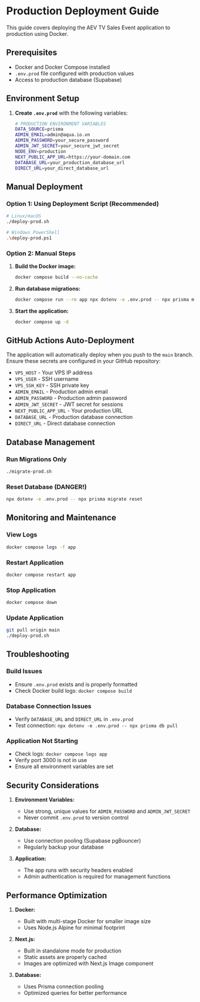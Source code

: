 # Production Deployment Guide

This guide covers deploying the AEV TV Sales Event application to production using Docker.

## Prerequisites

- Docker and Docker Compose installed
- `.env.prod` file configured with production values
- Access to production database (Supabase)

## Environment Setup

1. **Create `.env.prod`** with the following variables:
   ```bash
   # PRODUCTION ENVIRONMENT VARIABLES
   DATA_SOURCE=prisma
   ADMIN_EMAIL=admin@aqua.io.vn
   ADMIN_PASSWORD=your_secure_password
   ADMIN_JWT_SECRET=your_secure_jwt_secret
   NODE_ENV=production
   NEXT_PUBLIC_APP_URL=https://your-domain.com
   DATABASE_URL=your_production_database_url
   DIRECT_URL=your_direct_database_url
   ```

## Manual Deployment

### Option 1: Using Deployment Script (Recommended)

```bash
# Linux/macOS
./deploy-prod.sh

# Windows PowerShell
.\deploy-prod.ps1
```

### Option 2: Manual Steps

1. **Build the Docker image:**
   ```bash
   docker compose build --no-cache
   ```

2. **Run database migrations:**
   ```bash
   docker compose run --rm app npx dotenv -e .env.prod -- npx prisma migrate deploy
   ```

3. **Start the application:**
   ```bash
   docker compose up -d
   ```

## GitHub Actions Auto-Deployment

The application will automatically deploy when you push to the `main` branch. Ensure these secrets are configured in your GitHub repository:

- `VPS_HOST` - Your VPS IP address
- `VPS_USER` - SSH username
- `VPS_SSH_KEY` - SSH private key
- `ADMIN_EMAIL` - Production admin email
- `ADMIN_PASSWORD` - Production admin password  
- `ADMIN_JWT_SECRET` - JWT secret for sessions
- `NEXT_PUBLIC_APP_URL` - Your production URL
- `DATABASE_URL` - Production database connection
- `DIRECT_URL` - Direct database connection

## Database Management

### Run Migrations Only
```bash
./migrate-prod.sh
```

### Reset Database (DANGER!)
```bash
npx dotenv -e .env.prod -- npx prisma migrate reset
```

## Monitoring and Maintenance

### View Logs
```bash
docker compose logs -f app
```

### Restart Application
```bash
docker compose restart app
```

### Stop Application
```bash
docker compose down
```

### Update Application
```bash
git pull origin main
./deploy-prod.sh
```

## Troubleshooting

### Build Issues
- Ensure `.env.prod` exists and is properly formatted
- Check Docker build logs: `docker compose build`

### Database Connection Issues
- Verify `DATABASE_URL` and `DIRECT_URL` in `.env.prod`
- Test connection: `npx dotenv -e .env.prod -- npx prisma db pull`

### Application Not Starting
- Check logs: `docker compose logs app`
- Verify port 3000 is not in use
- Ensure all environment variables are set

## Security Considerations

1. **Environment Variables:**
   - Use strong, unique values for `ADMIN_PASSWORD` and `ADMIN_JWT_SECRET`
   - Never commit `.env.prod` to version control

2. **Database:**
   - Use connection pooling (Supabase pgBouncer)
   - Regularly backup your database

3. **Application:**
   - The app runs with security headers enabled
   - Admin authentication is required for management functions

## Performance Optimization

1. **Docker:**
   - Built with multi-stage Docker for smaller image size
   - Uses Node.js Alpine for minimal footprint

2. **Next.js:**
   - Built in standalone mode for production
   - Static assets are properly cached
   - Images are optimized with Next.js Image component

3. **Database:**
   - Uses Prisma connection pooling
   - Optimized queries for better performance
